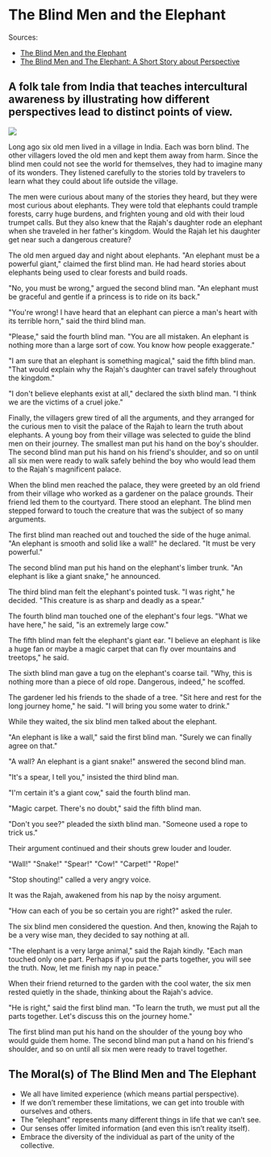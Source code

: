 # The Blind Men and the Elephant

Sources: 
* [The Blind Men and the Elephant](https://www.peacecorps.gov/educators/resources/story-blind-men-and-elephant/)
* [The Blind Men and The Elephant: A Short Story about Perspective](https://www.sloww.co/blind-men-elephant/)

## A folk tale from India that teaches intercultural awareness by illustrating how different perspectives lead to distinct points of view.

![](../graphics/mentalmodels.blind-men-and-elephant.drawio.svg)

Long ago six old men lived in a village in India. Each was born blind. The other villagers loved the old men and kept them away from harm. Since the blind men could not see the world for themselves, they had to imagine many of its wonders. They listened carefully to the stories told by travelers to learn what they could about life outside the village.

The men were curious about many of the stories they heard, but they were most curious about elephants. They were told that elephants could trample forests, carry huge burdens, and frighten young and old with their loud trumpet calls. But they also knew that the Rajah's daughter rode an elephant when she traveled in her father's kingdom. Would the Rajah let his daughter get near such a dangerous creature?

The old men argued day and night about elephants. "An elephant must be a powerful giant," claimed the first blind man. He had heard stories about elephants being used to clear forests and build roads.

"No, you must be wrong," argued the second blind man. "An elephant must be graceful and gentle if a princess is to ride on its back."

"You're wrong! I have heard that an elephant can pierce a man's heart with its terrible horn," said the third blind man.

"Please," said the fourth blind man. "You are all mistaken. An elephant is nothing more than a large sort of cow. You know how people exaggerate."

"I am sure that an elephant is something magical," said the fifth blind man. "That would explain why the Rajah's daughter can travel safely throughout the kingdom."

"I don't believe elephants exist at all," declared the sixth blind man. "I think we are the victims of a cruel joke."

Finally, the villagers grew tired of all the arguments, and they arranged for the curious men to visit the palace of the Rajah to learn the truth about elephants. A young boy from their village was selected to guide the blind men on their journey. The smallest man put his hand on the boy's shoulder. The second blind man put his hand on his friend's shoulder, and so on until all six men were ready to walk safely behind the boy who would lead them to the Rajah's magnificent palace.

When the blind men reached the palace, they were greeted by an old friend from their village who worked as a gardener on the palace grounds. Their friend led them to the courtyard. There stood an elephant. The blind men stepped forward to touch the creature that was the subject of so many arguments.

The first blind man reached out and touched the side of the huge animal. "An elephant is smooth and solid like a wall!" he declared. "It must be very powerful."

The second blind man put his hand on the elephant's limber trunk. "An elephant is like a giant snake," he announced.

The third blind man felt the elephant's pointed tusk. "I was right," he decided. "This creature is as sharp and deadly as a spear."

The fourth blind man touched one of the elephant's four legs. "What we have here," he said, "is an extremely large cow."

The fifth blind man felt the elephant's giant ear. "I believe an elephant is like a huge fan or maybe a magic carpet that can fly over mountains and treetops," he said.

The sixth blind man gave a tug on the elephant's coarse tail. "Why, this is nothing more than a piece of old rope. Dangerous, indeed," he scoffed.

The gardener led his friends to the shade of a tree. "Sit here and rest for the long journey home," he said. "I will bring you some water to drink."

While they waited, the six blind men talked about the elephant.

"An elephant is like a wall," said the first blind man. "Surely we can finally agree on that."

"A wall? An elephant is a giant snake!" answered the second blind man.

"It's a spear, I tell you," insisted the third blind man.

"I'm certain it's a giant cow," said the fourth blind man.

"Magic carpet. There's no doubt," said the fifth blind man.

"Don't you see?" pleaded the sixth blind man. "Someone used a rope to trick us."

Their argument continued and their shouts grew louder and louder.

"Wall!" "Snake!" "Spear!" "Cow!" "Carpet!" "Rope!"

"Stop shouting!" called a very angry voice.

It was the Rajah, awakened from his nap by the noisy argument.

"How can each of you be so certain you are right?" asked the ruler.

The six blind men considered the question. And then, knowing the Rajah to be a very wise man, they decided to say nothing at all.

"The elephant is a very large animal," said the Rajah kindly. "Each man touched only one part. Perhaps if you put the parts together, you will see the truth. Now, let me finish my nap in peace."

When their friend returned to the garden with the cool water, the six men rested quietly in the shade, thinking about the Rajah's advice.

"He is right," said the first blind man. "To learn the truth, we must put all the parts together. Let's discuss this on the journey home."

The first blind man put his hand on the shoulder of the young boy who would guide them home. The second blind man put a hand on his friend's shoulder, and so on until all six men were ready to travel together.

## The Moral(s) of The Blind Men and The Elephant

* We all have limited experience (which means partial perspective).
* If we don’t remember these limitations, we can get into trouble with ourselves and others.
* The “elephant” represents many different things in life that we can’t see.
* Our senses offer limited information (and even this isn’t reality itself).
* Embrace the diversity of the individual as part of the unity of the collective.